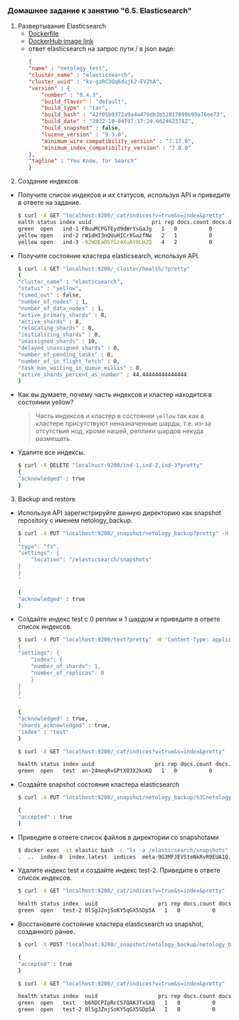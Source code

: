 ### Домашнее задание к занятию "6.5. Elasticsearch"
1. Развертывание Elasticsearch  
    * [Dockerfile](./Dockerfile)
    * [DockerHub image link](https://hub.docker.com/layers/svzaharov/elasticsearch/8.4.3/images/sha256-552791c92f01421c98bb3842ed17b13ecdee6e48857843d33f1d4e5a3dca2f45?context=repo)
    * ответ elasticsearch на запрос пути / в json виде:
        ```json
        {
        "name" : "netology_test",
        "cluster_name" : "elasticsearch",
        "cluster_uuid" : "kv-gzRC3Qq6dujk2-EV2hA",
        "version" : {
            "number" : "8.4.3",
            "build_flavor" : "default",
            "build_type" : "tar",
            "build_hash" : "42f05b9372a9a4a470db3b52817899b99a76ee73",
            "build_date" : "2022-10-04T07:17:24.662462378Z",
            "build_snapshot" : false,
            "lucene_version" : "9.3.0",
            "minimum_wire_compatibility_version" : "7.17.0",
            "minimum_index_compatibility_version" : "7.0.0"
        },
        "tagline" : "You Know, for Search"
        }        
        ```
2. Создание индексов
 * Получите список индексов и их статусов, используя API и приведите в ответе на задание.  
    ```bash
    $ curl -X GET "localhost:9200/_cat/indices?v=true&s=index&pretty" 
    ealth status index uuid                   pri rep docs.count docs.deleted store.size pri.store.size
    green  open   ind-1 FBuuMCPGTEyd9dWrYsGaJg   1   0          0            0       225b           225b
    yellow open   ind-2 rW1dHI3nQUuHICrXGazfNw   2   1          0            0       450b           450b
    yellow open   ind-3 -92WOEaOSYGz4XuAY0LHZQ   4   2          0            0       900b           900b
    ```
* Получите состояние кластера elasticsearch, используя API.
    ```bash
    $ curl -X GET "localhost:9200/_cluster/health/?pretty"
    {
    "cluster_name" : "elasticsearch",
    "status" : "yellow",
    "timed_out" : false,
    "number_of_nodes" : 1,
    "number_of_data_nodes" : 1,
    "active_primary_shards" : 8,
    "active_shards" : 8,
    "relocating_shards" : 0,
    "initializing_shards" : 0,
    "unassigned_shards" : 10,
    "delayed_unassigned_shards" : 0,
    "number_of_pending_tasks" : 0,
    "number_of_in_flight_fetch" : 0,
    "task_max_waiting_in_queue_millis" : 0,
    "active_shards_percent_as_number" : 44.44444444444444
    }
    ```
* Как вы думаете, почему часть индексов и кластер находится в состоянии yellow?
    > Часть индексов и кластер в состоянии `yellow` так как в кластере присутствуют неназначенные шарды, т.е. из-за отсутствия нод, кроме нашей, реплики шардов некуда размещать.
* Удалите все индексы.
    ```bash
    $ curl -X DELETE "localhost:9200/ind-1,ind-2,ind-3?pretty" 
    {
    "acknowledged" : true
    }
    ```
3. Backup and restore
* Используя API зарегистрируйте данную директорию как snapshot repository c именем netology_backup.
    ```bash
    $ curl -X PUT "localhost:9200/_snapshot/netology_backup?pretty" -H 'Content-Type: application/json' -d' 
    {
    "type": "fs",
    "settings": {
        "location": "/elasticsearch/snapshots"
    }
    }
    '

    {
    "acknowledged" : true
    }
    ```
* Создайте индекс test с 0 реплик и 1 шардом и приведите в ответе список индексов.
    ```bash
    $ curl -X PUT "localhost:9200/test?pretty" -H 'Content-Type: application/json' -d'
    {
    "settings": {
        "index": {
        "number_of_shards": 1,  
        "number_of_replicas": 0 
        }
    }
    }
    '

    {
    "acknowledged" : true,
    "shards_acknowledged" : true,
    "index" : "test"
    }

    $ curl -X GET "localhost:9200/_cat/indices?v=true&s=index&pretty"

    health status index uuid                   pri rep docs.count docs.deleted store.size pri.store.size
    green  open   test  an-24meqRvGPtX03X2knKQ   1   0          0            0       225b           225b
    ```
* Создайте snapshot состояния кластера elasticsearch
    ```bash
   $ curl -X PUT "localhost:9200/_snapshot/netology_backup/%3Cnetology_backup_%7Bnow%2Fd%7D%3E?pretty"

    {
    "accepted" : true
    }
    ```
* Приведите в ответе список файлов в директории со snapshotами
    ```bash
    $ docker exec -it elastic bash -c "ls -a /elasticsearch/snapshots" 
    .  ..  index-0	index.latest  indices  meta-9G3MFJEVSteNkRvR9EUA1Q.dat	snap-9G3MFJEVSteNkRvR9EUA1Q.dat
    ```
* Удалите индекс test и создайте индекс test-2. Приведите в ответе список индексов.
    ```bash
    $ curl -X GET "localhost:9200/_cat/indices?v=true&s=index&pretty" 

    health status index  uuid                   pri rep docs.count docs.deleted store.size pri.store.size
    green  open   test-2 0lSgJZnjSoKY5qGX5SDp5A   1   0          0            0       225b           225b
    ```
* Восстановите состояние кластера elasticsearch из snapshot, созданного ранее.
    ```bash
    $ curl -X POST "localhost:9200/_snapshot/netology_backup/netology_backup_2022.11.05/_restore?pretty"

    {
    "accepted" : true
    }

    $ curl -X GET "localhost:9200/_cat/indices?v=true&s=index&pretty" 

    health status index  uuid                   pri rep docs.count docs.deleted store.size pri.store.size
    green  open   test   b6hDCPIpRcCS7QAKJTxGXQ   1   0          0            0       225b           225b
    green  open   test-2 0lSgJZnjSoKY5qGX5SDp5A   1   0          0            0       225b           225b
    ```
